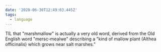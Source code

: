 ```yaml
---
date: '2020-06-30T12:49:03.445Z'
tags:
  - language
---
```


TIL that "marshmallow" is actually a very old word, derived from the Old English word "mersc-mealwe" describing a "kind of mallow plant (Althea officinalis) which grows near salt marshes."
